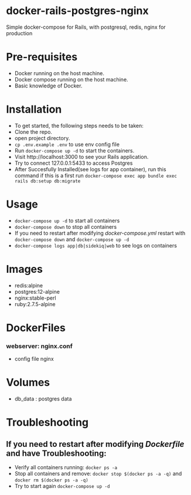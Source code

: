 # docker-rails-postgres-nginx

Simple docker-compose for Rails, with postgresql, redis, nginx for production

# Pre-requisites

- Docker running on the host machine.
- Docker compose running on the host machine.
- Basic knowledge of Docker.

# Installation

- To get started, the following steps needs to be taken:
- Clone the repo.
- open project directory.
- `cp .env.example .env` to use env config file
- Run `docker-compose up -d` to start the containers.
- Visit http://localhost:3000 to see your Rails application.
- Try to connect 127.0.0.1:5433 to access Postgres
- After Succesfully Installed(see logs for app container), run this command if this is a first run `docker-compose exec app bundle exec rails db:setup db:migrate`

# Usage

- `docker-compose up -d` to start all containers
- `docker-compose down` to stop all containers
- If you need to restart after modifying _docker-compose.yml_ restart with `docker-compose down` and `docker-compose up -d`
- `docker-compose logs app|db|sidekiq|web` to see logs on containers

# Images

- redis:alpine
- postgres:12-alpine
- nginx:stable-perl
- ruby:2.7.5-alpine

# DockerFiles

### webserver: nginx.conf

- config file nginx

# Volumes

- db_data : postgres data

# Troubleshooting

## If you need to restart after modifying _Dockerfile_ and have Troubleshooting:

- Verify all containers running: `docker ps -a`
- Stop all containers and remove: `docker stop $(docker ps -a -q)` and `docker rm $(docker ps -a -q)`
- Try to start again `docker-compose up -d`

